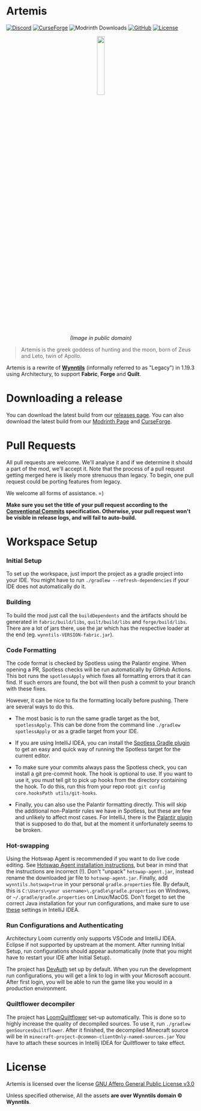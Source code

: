 Artemis
========
[![Discord](https://discordapp.com/api/guilds/394189072635133952/widget.png)](https://discord.gg/ve49m9J)
[![CurseForge](https://cf.way2muchnoise.eu/short_wynntils.svg)](https://www.curseforge.com/minecraft/mc-mods/wynntils)
![Modrinth Downloads](https://img.shields.io/modrinth/dt/Wynntils?label=modrinth)
[![GitHub](https://img.shields.io/github/downloads/Wynntils/Artemis/total?logo=github)](https://github.com/Wynntils/Artemis/releases)
[![License](https://img.shields.io/badge/license-AGPL%203.0-green.svg)](https://github.com/Wynntils/Artemis/blob/main/LICENSE)

<div align="center">
<img src="https://upload.wikimedia.org/wikipedia/commons/d/d2/Artemis.png" width=20%>

*(Image in public domain)*
</div>

> Artemis is the greek goddess of hunting and the moon, born of Zeus and Leto, twin of Apollo.

Artemis is a rewrite of **[Wynntils](https://github.com/Wynntils/Wynntils)** (informally referred to as "Legacy") in 1.19.3 using Architectury, to support **Fabric**, **Forge** and **Quilt**.

Downloading a release
========
You can download the latest build from our [releases page](https://github.com/Wynntils/Artemis/releases). You can also download the latest build from our [Modrinth Page](https://modrinth.com/mod/wynntils) and [CurseForge](https://www.curseforge.com/minecraft/mc-mods/wynntils).

Pull Requests
========
All pull requests are welcome. We'll analyse it and if we determine it should a part of the mod, we'll accept it. Note that the process of a pull request getting merged here is likely more strenuous than legacy. To begin, one pull request could be porting features from legacy.

We welcome all forms of assistance. =)

**Make sure you set the title of your pull request according to the [Conventional Commits](https://www.conventionalcommits.org/en/v1.0.0/#summary) specification. Otherwise, your pull request won't be visible in release logs, and will fail to auto-build.**

Workspace Setup
========

### Initial Setup
To set up the workspace, just import the project as a gradle project into your IDE. You might have to run `./gradlew --refresh-dependencies` if your IDE does not automatically do it.

### Building
To build the mod just call the `buildDependents` and the artifacts should be generated in `fabric/build/libs`, `quilt/build/libs` and `forge/build/libs`. There are a lot of jars there, use the jar which has the respective loader at the end (eg. `wynntils-VERSION-fabric.jar`).

### Code Formatting
The code format is checked by Spotless using the Palantir engine. When opening a PR, Spotless checks will be run automatically by GitHub Actions. This bot runs the `spotlessApply` which fixes all formatting errors that it can find. If such errors are found, the bot will then push a commit to your branch with these fixes.

However, it can be nice to fix the formatting locally before pushing. There are several ways to do this.

* The most basic is to run the same gradle target as the bot, `spotlessApply`. This can be done from the command line `./gradlew spotlessApply` or as a gradle target from your IDE.

* If you are using IntelliJ IDEA, you can install the [Spotless Gradle plugin](https://plugins.jetbrains.com/plugin/18321-spotless-gradle) to get an easy and quick way of running the Spotless target for the current editor.

* To make sure your commits always pass the Spotless check, you can install a git pre-commit hook. The hook is optional to use. If you want to use it, you must tell git to pick up hooks from the directory containing the hook. To do this, run this from your repo root: `git config core.hooksPath utils/git-hooks`.

* Finally, you can also use the Palantir formatting directly. This will skip the additional non-Palantir rules we have in Spotless, but these are few and unlikely to affect most cases. For IntelliJ, there is the [Palantir plugin](https://plugins.jetbrains.com/plugin/13180-palantir-java-format) that is supposed to do that, but at the moment it unfortunately seems to be broken.

### Hot-swapping
Using the Hotswap Agent is recommended if you want to do live code editing. See [Hotswap Agent installation instructions](http://hotswapagent.org/mydoc_quickstart-jdk17.html),
but bear in mind that the instructions are incorrect (!). Don't "unpack" `hotswap-agent.jar`, instead
rename the downloaded jar file to `hotswap-agent.jar`. Finally, add `wynntils.hotswap=true` in your personal `gradle.properties` file.
By default, this is `C:\Users\<your username>\.gradle\gradle.properties` on Windows, or `~/.gradle/gradle.properties` on Linux/MacOS.
Don't forget to set the correct Java installation for your run configurations, and make sure to use [these](https://i.imgur.com/4VMFCM0.png) settings in IntelliJ IDEA.

### Run Configurations and Authenticating
Architectury Loom currently only supports VSCode and IntelliJ IDEA. Eclipse if not supported by upstream at the moment. After running Initial Setup, run configurations should appear automatically (note that you might have to restart your IDE after Initial Setup).

The project has [DevAuth](https://github.com/DJtheRedstoner/DevAuth) set up by default. When you run the development run configurations, you will get a link to log in with your Microsoft account. After first login, you will be able to run the game like you would in a production environment.

### Quiltflower decompiler
The project has [LoomQuiltflower](https://github.com/Juuxel/LoomQuiltflower) set-up automatically. This is done so to highly increase the quality of decompiled sources. To use it, run `./gradlew genSourcesQuiltflower`. After it finished, the decompiled Minecraft source will be in `minecraft-project-@common-clientOnly-named-sources.jar` You have to attach these sources in Intellij IDEA for Quiltflower to take effect.

License
========

Artemis is licensed over the license [GNU Affero General Public License v3.0](https://github.com/Wynntils/Artemis/blob/alpha/LICENSE)

Unless specified otherwise, All the assets **are over Wynntils domain © Wynntils**.
